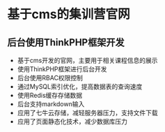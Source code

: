 # 基于cms的集训营官网
## 后台使用ThinkPHP框架开发
- 基于cms开发的官网，主要用于相关课程信息的展示
- 使用ThinkPHP框架进行后台开发
- 后台使用RBAC权限控制
- 通过MySQL索引优化，提高数据表的查询速度
- 使用Redis缓存存储数据
- 后台支持markdown输入
- 应用了七牛云存储，减轻服务器压力，支持文件下载
- 应用了页面静态化技术，减少数据库压力